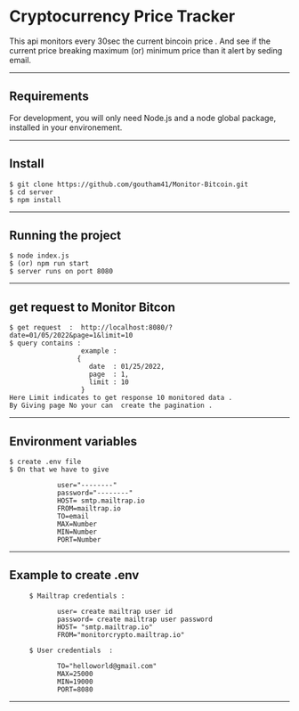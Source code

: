 # Cryptocurrency Price Tracker

This api monitors every 30sec the current bincoin price .
And see if the current price breaking maximum (or) minimum price than it alert by seding email.

---
## Requirements

For development, you will only need Node.js and a node global package, installed in your environement.

---
## Install

    $ git clone https://github.com/goutham41/Monitor-Bitcoin.git
    $ cd server
    $ npm install
    
---
## Running the project

    $ node index.js 
    $ (or) npm run start 
    $ server runs on port 8080
 
---
## get request to Monitor Bitcon

    $ get request  :  http://localhost:8080/?date=01/05/2022&page=1&limit=10
    $ query contains : 
                      example : 
                     {
                        date  : 01/25/2022,
                        page  : 1,
                        limit : 10
                      }
    Here Limit indicates to get response 10 monitored data .
    By Giving page No your can  create the pagination .
 
---
## Environment variables 
    
    $ create .env file 
    $ On that we have to give 
  
                user="--------"
                password="--------"
                HOST= smtp.mailtrap.io
                FROM=mailtrap.io
                TO=email
                MAX=Number
                MIN=Number
                PORT=Number
                
 ---
 ## Example to create .env
 
         $ Mailtrap credentials : 
           
                user= create mailtrap user id
                password= create mailtrap user password
                HOST= "smtp.mailtrap.io"
                FROM="monitorcrypto.mailtrap.io"
                
         $ User credentials  :
      
                TO="helloworld@gmail.com"
                MAX=25000
                MIN=19000
                PORT=8080 

---
    
    
    
